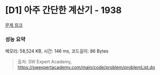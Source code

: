 # [D1] 아주 간단한 계산기 - 1938 

[문제 링크](https://swexpertacademy.com/main/code/problem/problemDetail.do?contestProbId=AV5PjsYKAMIDFAUq) 

### 성능 요약

메모리: 58,524 KB, 시간: 146 ms, 코드길이: 86 Bytes



> 출처: SW Expert Academy, https://swexpertacademy.com/main/code/problem/problemList.do